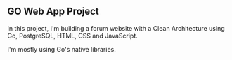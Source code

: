 ## GO Web App Project

In this project, I'm building a forum website with a Clean Architecture using Go, PostgreSQL, HTML, CSS and JavaScript.

I'm mostly using Go's native libraries.
